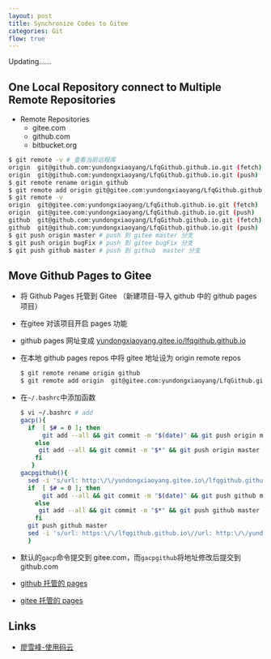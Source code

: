 ```yaml
---
layout: post
title: Synchronize Codes to Gitee
categories: Git
flow: true
---
```


Updating......


## One Local Repository connect to Multiple Remote Repositories
- Remote Repositories
  - gitee.com
  - github.com
  - bitbucket.org

```bash
$ git remote -v # 查看当前远程库
origin  git@github.com:yundongxiaoyang/LfqGithub.github.io.git (fetch)
origin  git@github.com:yundongxiaoyang/LfqGithub.github.io.git (push)
$ git remote rename origin github
$ git remote add origin git@gitee.com:yundongxiaoyang/LfqGithub.github.io.git
$ git remote -v 
origin  git@gitee.com:yundongxiaoyang/LfqGithub.github.io.git (fetch)
origin  git@gitee.com:yundongxiaoyang/LfqGithub.github.io.git (push)
github  git@github.com:yundongxiaoyang/LfqGithub.github.io.git (fetch)
github  git@github.com:yundongxiaoyang/LfqGithub.github.io.git (push)
$ git push origin master # push 到 gitee master 分支
$ git push origin bugFix # push 到 gitee bugFix 分支
$ git push github master # push 到 github  master 分支
```

## Move Github Pages to Gitee

- 将 Github Pages 托管到 Gitee （新建项目-导入 github 中的 github pages 项目）
- 在gitee 对该项目开启 pages 功能
- github pages 网址变成 [yundongxiaoyang.gitee.io/lfqgithub.github.io](http://yundongxiaoyang.gitee.io/lfqgithub.github.io/)
- 在本地 github pages repos 中将 gitee 地址设为 origin remote repos
  ```bash
  $ git remote rename origin github
  $ git remote add origin  git@gitee.com:yundongxiaoyang/LfqGithub.github.io.git
  ```
- 在`~/.bashrc`中添加函数
  ```bash
  $ vi ~/.bashrc # add
  gacp(){
  	if 	[ $# = 0 ]; then
  		git add --all && git commit -m "$(date)" && git push origin master
      else
  	   git add --all && git commit -m "$*" && git push origin master
      fi
     }
  gacpgithub(){
  	sed -i 's/url: http:\/\/yundongxiaoyang.gitee.io\/lfqgithub.github.io\//url: https:\/\/lfqgithub.github.io\//g' _config.yml
  	if 	[ $# = 0 ]; then
  		git add --all && git commit -m "$(date)" && git push github master
      else
  	   git add --all && git commit -m "$*" && git push github master
      fi
	git push github master
  	sed -i 's/url: https:\/\/lfqgithub.github.io\//url: http:\/\/yundongxiaoyang.gitee.io\/lfqgithub.github.io\//g' _config.yml
    }
  ```
- 默认的`gacp`命令提交到 gitee.com，而`gacpgithub`将地址修改后提交到 github.com

- [github 托管的 pages](yundongxiaoyang.top)

- [gitee 托管的 pages](yundongxiaoyang.gitee.io/lfqgithub.github.io)  


## Links

- [廖雪峰-使用码云](https://www.liaoxuefeng.com/wiki/0013739516305929606dd18361248578c67b8067c8c017b000/00150154460073692d151e784de4d718c67ce836f72c7c4000)


